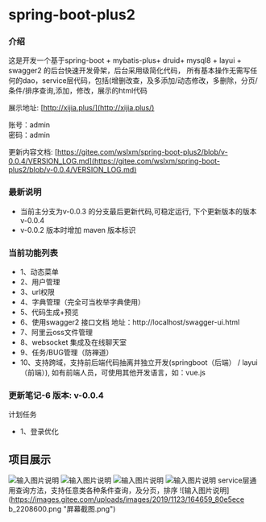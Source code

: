 # spring-boot-plus2

### 介绍

这是开发一个基于spring-boot + mybatis-plus+ druid+ mysql8 + layui + swagger2 的后台快速开发骨架，后台采用级简化代码，
所有基本操作无需写任何的dao，service层代码，包括(增删改查，及多添加/动态修改，多删除，分页/条件/排序查询,添加，修改，展示的html代码

展示地址:
 [http://xijia.plus/](http://xijia.plus/) 
 
账号：admin  
密码：admin

更新内容文档: [https://gitee.com/wslxm/spring-boot-plus2/blob/v-0.0.4/VERSION_LOG.md](https://gitee.com/wslxm/spring-boot-plus2/blob/v-0.0.4/VERSION_LOG.md) 

### 最新说明
- 当前主分支为v-0.0.3 的分支最后更新代码,可稳定运行, 下个更新版本的版本 v-0.0.4 
- v-0.0.2 版本时增加 maven 版本标识

### 当前功能列表

- 1、动态菜单 
- 2、用户管理           
- 3、url权限         
- 4、字典管理（完全可当枚举字典使用）                      
- 5、代码生成+预览   
- 6、使用swagger2 接口文档         地址：http://localhost/swagger-ui.html
- 7、阿里云oss文件管理
- 8、websocket 集成及在线聊天室
- 9、任务/BUG管理（防禅道）
- 10、支持跨域，支持前后端代码抽离并独立开发(springboot（后端） / layui（前端）), 如有前端人员，可使用其他开发语言，如：vue.js

### 更新笔记-6 版本: v-0.0.4

计划任务
- 1、登录优化

## 项目展示
![输入图片说明](https://images.gitee.com/uploads/images/2019/1117/024447_b426895b_2208600.png "屏幕截图.png")
![输入图片说明](https://images.gitee.com/uploads/images/2019/1117/024625_4836e129_2208600.png "屏幕截图.png")
![输入图片说明](https://images.gitee.com/uploads/images/2019/1123/164312_6a8e6a2c_2208600.png "屏幕截图.png")
![输入图片说明](https://images.gitee.com/uploads/images/2019/1123/164615_5679f96f_2208600.png "屏幕截图.png")
service层通用查询方法，支持任意类各种条件查询，及分页，排序
![输入图片说明](https://images.gitee.com/uploads/images/2019/1123/164659_80e5ece
b_2208600.png "屏幕截图.png")




